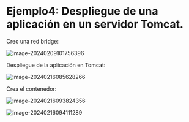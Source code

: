 #	Ejemplo4: Despliegue de una aplicación en un servidor Tomcat.

Creo una red bridge:

![image-20240209101756396](/home/linux/snap/typora/86/.config/Typora/typora-user-images/image-20240209101756396.png)

Despliegue de la aplicación en Tomcat:

![image-20240216085628266](/home/linux/snap/typora/86/.config/Typora/typora-user-images/image-20240216085628266.png)

Crea el contenedor: 

![image-20240216093824356](/home/linux/snap/typora/86/.config/Typora/typora-user-images/image-20240216093824356.png)

![image-20240216094111289](/home/linux/snap/typora/86/.config/Typora/typora-user-images/image-20240216094111289.png)

